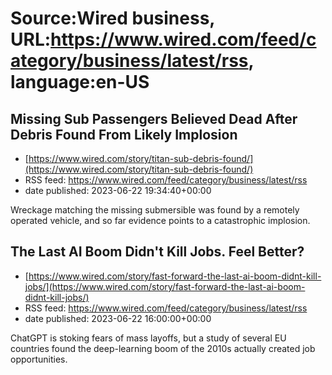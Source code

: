 # Source:Wired business, URL:https://www.wired.com/feed/category/business/latest/rss, language:en-US

## Missing Sub Passengers Believed Dead After Debris Found From Likely Implosion
 - [https://www.wired.com/story/titan-sub-debris-found/](https://www.wired.com/story/titan-sub-debris-found/)
 - RSS feed: https://www.wired.com/feed/category/business/latest/rss
 - date published: 2023-06-22 19:34:40+00:00

Wreckage matching the missing submersible was found by a remotely operated vehicle, and so far evidence points to a catastrophic implosion.

## The Last AI Boom Didn't Kill Jobs. Feel Better?
 - [https://www.wired.com/story/fast-forward-the-last-ai-boom-didnt-kill-jobs/](https://www.wired.com/story/fast-forward-the-last-ai-boom-didnt-kill-jobs/)
 - RSS feed: https://www.wired.com/feed/category/business/latest/rss
 - date published: 2023-06-22 16:00:00+00:00

ChatGPT is stoking fears of mass layoffs, but a study of several EU countries found the deep-learning boom of the 2010s actually created job opportunities.

